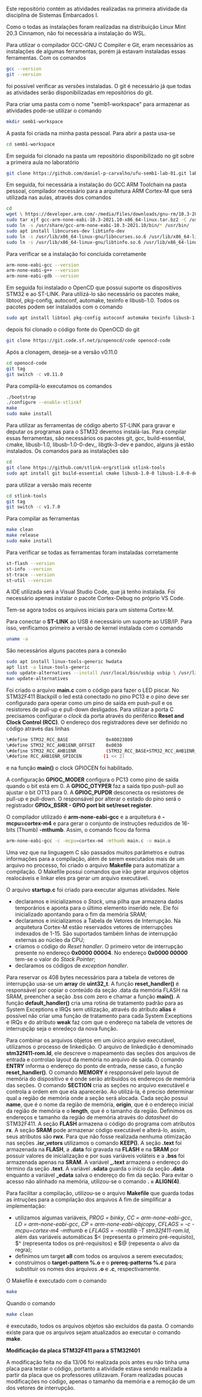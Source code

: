 Este repositório contém as atividades realizadas na primeira atividade da disciplina de Sistemas Embarcados I. 

Como o todas as instalações foram realizadas na distribuição Linux Mint 20.3 Cinnamon, não foi necessária a instalação do WSL.

Para utilizar o compilador GCC-GNU C Compiler e Git, eram necessários as instalações de algumas ferramentas, porém já estavam instaladas essas ferramentas. Com os comandos

```sh
gcc --version
git --version 
```

foi possível verificar as versões instaladas.
O git é necessário já que todas as atividades serão disponibilizadas em repositórios do git.

Para criar uma pasta com o nome "semb1-workspace" para armazenar as atividades pode-se utilizar o comando

```sh
mkdir semb1-workspace
```
A pasta foi criada na minha pasta pessoal. Para abrir a pasta usa-se

```sh
cd semb1-workspace
```

Em seguida foi clonado na pasta um repositório disponibilizado no git sobre a primeira aula no laboratório

```sh
git clone https://github.com/daniel-p-carvalho/ufu-semb1-lab-01.git lab-01
```

Em seguida, foi necessária a instalação do GCC ARM Toolchain na pasta pessoal, compilador necessário para a arquitetura ARM Cortex-M que será utilizada nas aulas, através dos comandos

```sh
cd
wget \ https://developer.arm.com/-/media/Files/downloads/gnu-rm/10.3-2021.10/gcc-arm-none-eabi-10.3-2021.10-x86_64-linux.tar.bz2
sudo tar xjf gcc-arm-none-eabi-10.3-2021.10-x86_64-linux.tar.bz2 -C /usr/share/
sudo ln -s /usr/share/gcc-arm-none-eabi-10.3-2021.10/bin/* /usr/bin/
sudo apt install libncurses-dev libtinfo-dev
sudo ln -s /usr/lib/x86_64-linux-gnu/libncurses.so.6 /usr/lib/x86_64-linux-gnu/libncurses.so.5
sudo ln -s /usr/lib/x86_64-linux-gnu/libtinfo.so.6 /usr/lib/x86_64-linux-gnu/libtinfo.so.5
```
Para verificar se a instalação foi concluida corretamente 

```sh
arm-none-eabi-gcc --version
arm-none-eabi-g++ --version
arm-none-eabi-gdb --version
```
Em seguida foi instalado o OpenCD que possui suporte os dispositivos STM32 e ao ST-LINK. Para utilizá-lo são necessário os pacotes make, libtool, pkg-config, autoconf, automake, texinfo e libusb-1.0. Todos os pacotes podem ser instalados com o comando

```sh
sudo apt install libtool pkg-config autoconf automake texinfo libusb-1.0-0-dev
```
depois foi clonado o código fonte do OpenOCD do git

```sh
git clone https://git.code.sf.net/p/openocd/code openocd-code
```
Após a clonagem, deseja-se a versão v0.11.0

```sh
cd openocd-code
git tag
git switch -c v0.11.0
```
Para compilá-lo executamos os comandos

```sh
./bootstrap
./configure --enable-stlinkf
make
sudo make install
```
Para utilizar as ferramentas de código aberto ST-LINK para gravar e deputar os programas para o STM32 devemos instalá-las. Para compilar essas ferramentas, são necessários os pacotes git, gcc, build-essential, cmake, libusb-1.0, libusb-1.0-0-dev,, libgtk-3-dev e pandoc, alguns já estão instalados. Os comandos para as instalações são 

```sh
cd
git clone https://github.com/stlink-org/stlink stlink-tools
sudo apt install git build-essential cmake libusb-1.0-0 libusb-1.0-0-dev
```
para utilizar a versão mais recente

```sh
cd stlink-tools
git tag
git switch -c v1.7.0
```
Para compilar as ferramentas

```sh
make clean
make release
sudo make install
```
Para verificar se todas as ferramentas foram instaladas corretamente
```sh
st-flash --version
st-info --version
st-trace --version
st-util --version
```
A IDE utilizada será a Visual Studio Code, que já tenho instalada. Foi necessário apenas instalar o pacote Cortex-Debug no próprio VS Code.

Tem-se agora todos os arquivos iniciais para um sistema Cortex-M.

Para conectar o **ST-LINK** ao USB é necessário um suporte ao USB/IP. Para isso, verificamos primeiro a versão de kernel instalada com o comando
```sh
uname -a
```
São necessários alguns pacotes para a conexão
```sh
sudo apt install linux-tools-generic hwdata
apt list -a linux-tools-generic
sudo update-alternatives --install /usr/local/bin/usbip usbip \ /usr/lib/linux-tools/5.4.0-113-generic/usbip 20
man update-alternatives
```

Foi criado o arquivo **main.c** com o código para fazer o LED piscar. No STM32F411 Blackpill o led está conectado no pino PC13 e o pino deve ser configurado para operar como um pino de saída em push-pull e os resistores de pull-up e pull-down desligados. Para utilizar a porta C precisamos configurar o *clock* da porta através do periférico **Reset and Clock Control (RCC)**.
O endereço dos registradores deve ser definido no código através das linhas 
```sh
\#define STM32_RCC_BASE              0x40023800
\#define STM32_RCC_AHB1ENR_OFFSET    0x0030
\#define STM32_RCC_AHB1ENR           (STM32_RCC_BASE+STM32_RCC_AHB1ENR_OFFSET)
\#define RCC_AHB1ENR_GPIOCEN        (1 << 2)
``` 
e na função **main()** o clock GPIOCEN foi habilitado.

A configuração **GPIOC_MODER** configura o PC13 como pino de saída quando o bit está em 0. A **GPIOC_OTYPER** faz a saída tipo push-pull ao ajustar o bit OT13 para 0. A **GPIOC_PUPDR** desconecta os resistores de pull-up e pull-down.
O responsável por alterar o estado do pino será o registrador **GPIOx_BSRR - GPIO port bit set/reset register**.


O compilador utilizado é **arm-none-eabi-gcc** e a arquitetura é **-mcpu=cortex-m4** e para gerar o conjunto de instruções reduzidos de 16-bits (Thumb) **-mthumb**. Assim, o comando ficou da forma

```sh
arm-none-eabi-gcc -c -mcpu=cortex-m4 -mthumb main.c -o main.o
```

Uma vez que na linguagem C são passados muitos parâmetros e outras informações para a compilação, além de serem executados mais de um arquivo no processo, foi criado o arquivo **Makefile** para automatizar a compilação. O Makefile possui comandos que irão gerar arquivos objetos realocáveis e linkar eles pra gerar um arquivo executável. 

O arquivo **startup.c** foi criado para executar algumas atividades. Nele
- declaramos e inicializamos o *Stack*, uma pilha que armazena dados temporários e aponta para o último elemento inserido nele. Ele foi inicializado apontando para o fim da memória SRAM;
- declaramos e inicializamos a Tabela de Vetores de Interrupção. Na arquitetura Cortex-M estão reservados  vetores de interrupções indexados de 1-15. São suportados também linhas de interrupção externas ao núcleo da CPU;
- criamos o código do *Reset handler*. O primeiro vetor de interrupção presente no endereço **0x0000 00004**. No endereço **0x0000 00000** tem-se o valor do *Stack Pointer*;
- declaramos os códigos de *exception handler*.

Para reservar os 408 bytes necessários para a tabela de vetores de interrupção usa-se um **array** de **uint32_t**.
A função **reset_handler()** é responsável por copiar o conteúdo da seção .data da memória FLASH na SRAM, preencher a seção .bss com zero e chamar a função **main()**.
A função **default_handler()** cria uma rotina de tratamento padrão para as System Exceptions e IRQs sem utilização, através do atributo **alias** é possível não criar uma função de tratamento para cada System Exceptions e IRQs e do atributo **weak** faz com que o endereço na tabela de vetores de interrupçãp seja o enredeço da nova função.

Para combinar os arquivos objetos em um único arquivo executável, utilizamos o processo de linkedição. O arquivo de linkedição é denominado **stm32f411-rom.ld**, ele descreve o mapeamento das seções dos arquivos de entrada e controlao layout da memória no arquivo de saída.
O comando **ENTRY** informa o endereço do ponto de entrada, nesse caso, a função **reset_handler()**.
O comando **MEMORY** é respponsável pelo layout de memória do dispositivo e é onde serão atribuidos os endereços de memória das seções.
O comando **SECTION** cria as seções no arquivo executável e controla a ordem em que ela aparecerão. Ao utilizá-la, é preciso determinar qual a região de memória onde a seção será alocada. 
Cada seção possui **name**, que é o nome da região de memória, **origin**, que é o endereço inicial da região de memória e o **length**, que é o tamanho da região. 
Definimos os endereços e tamanho da região de memória através do *datasheet* do STM32F411.
A seção **FLASH** armazena o código do programa com atributos **rx**.
A seção **SRAM** pode armazenar código executável e alterá-lo, assim, seus atributos são **rwx**.
Para que não fosse realizada nenhuma otimização nas seções **.isr_vetors** utilizamos o comando **KEEP()**. 
A seção **.text** foi armazenada na **FLASH**, a **.data** foi gravada na **FLASH** e na **SRAM** por possuir valores de inicialização e por suas variáveis voláteis e a **.bss** foi armazenada apenas na **SRAM**.
A variável **_.text** armazena o endereço do término da seção **.text**. A variável **.sdata** guarda o início da seção **.data** enquanto a variável **_edata** salva o endereço do fim da seção. 
Para evitar o acesso não alinhado na memória, utilizou-se o comando **. = ALIGN(4)**.

Para facilitar a compilação, utilizou-se o arquivo **Makefile** que guarda todas as intruções para a compilação dos arquivos
A fim de simplificar a implementação:
- utilizamos algumas variáveis, *PROG = binky*, *CC = arm-none-eabi-gcc*, *LD = arm-none-eabi-gcc*, *CP = arm-none-eabi-objcopy*, *CFLAGS = -c -mcpu=cortex-m4 -mthumb* e *LFLAGS = -nostdlib -T stm32f411-rom.ld*, além das variáveis automáticas  $< (representa o primeiro pré-requisito), $^ (representa todos os pré-requisitos) e $@ (repesenta o alvo da regra);
- definimos um target **all** com todos os arquivos a serem executados;
- construímos o **target-pattern %.o** e o **prereq-patterns %.c** para substituir os nomes dos arquivos **.o** e **.c**, respectivamente.

O Makefile é executado com o comando

```sh
make
```
Quando o comando
```sh
make clean
```
é executado, todos os arquivos objetos são excluídos da pasta. O comando existe para que os arquivos sejam atualizados ao executar o comando **make**.


**Modificação da placa STM32F411 para a STM32f401**

A modificação feita no dia 13/06 foi realizada pois antes eu não tinha uma placa para testar o código, portanto a atividade estava sendo realizada a partir da placa que os professores utilizavam. Foram realizadas poucas modificações no código, apenas o tamanho da memória e a remoção de um dos vetores de interrupção.